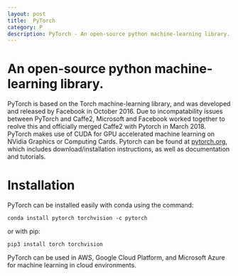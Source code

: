 ```yaml
---
layout: post
title:  PyTorch
category: P
description: PyTorch - An open-source python machine-learning library.
---
```


<h1>An open-source python machine-learning library.</h1>
<p>PyTorch is based on the Torch machine-learning library, and was developed and released by Facebook in October 2016. Due to incompatability issues between PyTorch and Caffe2, Microsoft and Facebook worked together to reolve this and officially merged Caffe2 with Pytorch in March 2018. PyTorch makes use of CUDA for GPU accelerated machine learning on NVidia Graphics or Computing Cards. Pytorch can be found at <a href="https://pytorch.org/">pytorch.org</a>, which includes download/installation instructions, as well as documentation and tutorials.</p>
<h1>Installation</h1>
<p>PyTorch can be installed easily with conda using the command:</p>
<p><code>conda install pytorch torchvision -c pytorch</code></p>
<p>or with pip:</p>
<p><code>pip3 install torch torchvision</code></p>
<p>PyTorch can be used in AWS, Google Cloud Platform, and Microsoft Azure for machine learning in cloud environments.</p>
